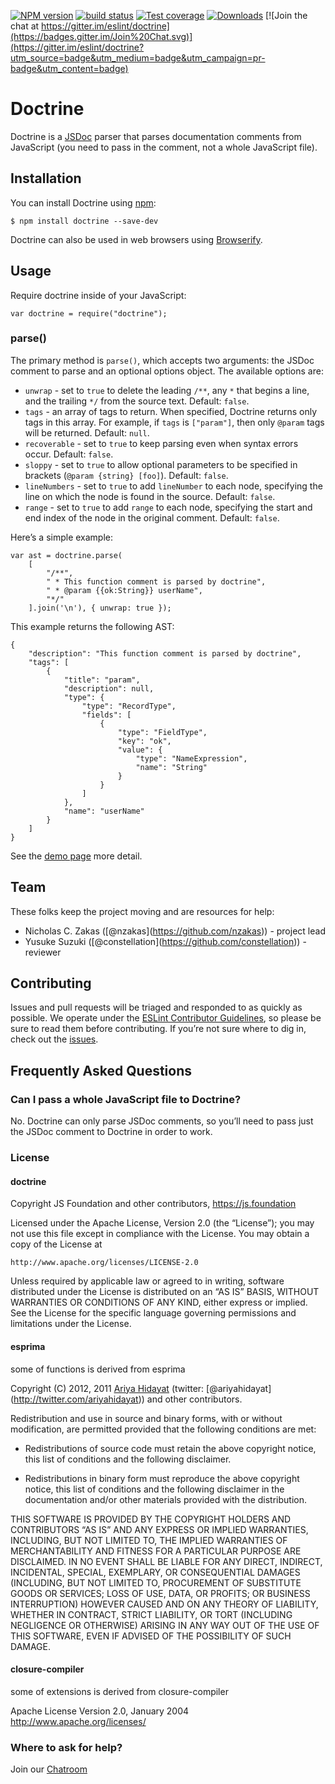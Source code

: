 [![NPM version](https://img.shields.io/npm/v/doctrine.svg?style=flat-square)](https://www.npmjs.com/package/doctrine) [![build status](https://img.shields.io/travis/eslint/doctrine/master.svg?style=flat-square)](https://travis-ci.org/eslint/doctrine) [![Test coverage](https://img.shields.io/coveralls/eslint/doctrine/master.svg?style=flat-square)](https://coveralls.io/r/eslint/doctrine?branch=master) [![Downloads](http://img.shields.io/npm/dm/doctrine.svg?style=flat-square)](https://www.npmjs.com/package/doctrine) [![Join the chat at https://gitter.im/eslint/doctrine](https://badges.gitter.im/Join%20Chat.svg)](https://gitter.im/eslint/doctrine?utm_source=badge&utm_medium=badge&utm_campaign=pr-badge&utm_content=badge)

Doctrine
========

Doctrine is a [JSDoc](http://usejsdoc.org) parser that parses documentation comments from JavaScript (you need to pass in the comment, not a whole JavaScript file).

Installation
------------

You can install Doctrine using [npm](https://npmjs.com):

    $ npm install doctrine --save-dev

Doctrine can also be used in web browsers using [Browserify](http://browserify.org).

Usage
-----

Require doctrine inside of your JavaScript:

    var doctrine = require("doctrine");

### parse()

The primary method is `parse()`, which accepts two arguments: the JSDoc comment to parse and an optional options object. The available options are:

-   `unwrap` - set to `true` to delete the leading `/**`, any `*` that begins a line, and the trailing `*/` from the source text. Default: `false`.
-   `tags` - an array of tags to return. When specified, Doctrine returns only tags in this array. For example, if `tags` is `["param"]`, then only `@param` tags will be returned. Default: `null`.
-   `recoverable` - set to `true` to keep parsing even when syntax errors occur. Default: `false`.
-   `sloppy` - set to `true` to allow optional parameters to be specified in brackets (`@param {string} [foo]`). Default: `false`.
-   `lineNumbers` - set to `true` to add `lineNumber` to each node, specifying the line on which the node is found in the source. Default: `false`.
-   `range` - set to `true` to add `range` to each node, specifying the start and end index of the node in the original comment. Default: `false`.

Here’s a simple example:

    var ast = doctrine.parse(
        [
            "/**",
            " * This function comment is parsed by doctrine",
            " * @param {{ok:String}} userName",
            "*/"
        ].join('\n'), { unwrap: true });

This example returns the following AST:

    {
        "description": "This function comment is parsed by doctrine",
        "tags": [
            {
                "title": "param",
                "description": null,
                "type": {
                    "type": "RecordType",
                    "fields": [
                        {
                            "type": "FieldType",
                            "key": "ok",
                            "value": {
                                "type": "NameExpression",
                                "name": "String"
                            }
                        }
                    ]
                },
                "name": "userName"
            }
        ]
    }

See the [demo page](http://eslint.org/doctrine/demo/) more detail.

Team
----

These folks keep the project moving and are resources for help:

-   Nicholas C. Zakas (<span class="citation" data-cites="nzakas">\[@nzakas\]</span>(https://github.com/nzakas)) - project lead
-   Yusuke Suzuki (<span class="citation" data-cites="constellation">\[@constellation\]</span>(https://github.com/constellation)) - reviewer

Contributing
------------

Issues and pull requests will be triaged and responded to as quickly as possible. We operate under the [ESLint Contributor Guidelines](http://eslint.org/docs/developer-guide/contributing), so please be sure to read them before contributing. If you’re not sure where to dig in, check out the [issues](https://github.com/eslint/doctrine/issues).

Frequently Asked Questions
--------------------------

### Can I pass a whole JavaScript file to Doctrine?

No. Doctrine can only parse JSDoc comments, so you’ll need to pass just the JSDoc comment to Doctrine in order to work.

### License

#### doctrine

Copyright JS Foundation and other contributors, https://js.foundation

Licensed under the Apache License, Version 2.0 (the “License”); you may not use this file except in compliance with the License. You may obtain a copy of the License at

    http://www.apache.org/licenses/LICENSE-2.0

Unless required by applicable law or agreed to in writing, software distributed under the License is distributed on an “AS IS” BASIS, WITHOUT WARRANTIES OR CONDITIONS OF ANY KIND, either express or implied. See the License for the specific language governing permissions and limitations under the License.

#### esprima

some of functions is derived from esprima

Copyright (C) 2012, 2011 [Ariya Hidayat](http://ariya.ofilabs.com/about) (twitter: <span class="citation" data-cites="ariyahidayat">\[@ariyahidayat\]</span>(http://twitter.com/ariyahidayat)) and other contributors.

Redistribution and use in source and binary forms, with or without modification, are permitted provided that the following conditions are met:

-   Redistributions of source code must retain the above copyright notice, this list of conditions and the following disclaimer.

-   Redistributions in binary form must reproduce the above copyright notice, this list of conditions and the following disclaimer in the documentation and/or other materials provided with the distribution.

THIS SOFTWARE IS PROVIDED BY THE COPYRIGHT HOLDERS AND CONTRIBUTORS “AS IS” AND ANY EXPRESS OR IMPLIED WARRANTIES, INCLUDING, BUT NOT LIMITED TO, THE IMPLIED WARRANTIES OF MERCHANTABILITY AND FITNESS FOR A PARTICULAR PURPOSE ARE DISCLAIMED. IN NO EVENT SHALL BE LIABLE FOR ANY DIRECT, INDIRECT, INCIDENTAL, SPECIAL, EXEMPLARY, OR CONSEQUENTIAL DAMAGES (INCLUDING, BUT NOT LIMITED TO, PROCUREMENT OF SUBSTITUTE GOODS OR SERVICES; LOSS OF USE, DATA, OR PROFITS; OR BUSINESS INTERRUPTION) HOWEVER CAUSED AND ON ANY THEORY OF LIABILITY, WHETHER IN CONTRACT, STRICT LIABILITY, OR TORT (INCLUDING NEGLIGENCE OR OTHERWISE) ARISING IN ANY WAY OUT OF THE USE OF THIS SOFTWARE, EVEN IF ADVISED OF THE POSSIBILITY OF SUCH DAMAGE.

#### closure-compiler

some of extensions is derived from closure-compiler

Apache License Version 2.0, January 2004 http://www.apache.org/licenses/

### Where to ask for help?

Join our [Chatroom](https://gitter.im/eslint/doctrine)
